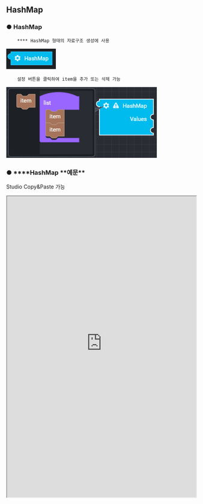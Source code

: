 ## HashMap

### ● HashMap

        **** HashMap 형태의 자료구조 생성에 사용

![](../../../img/assets/image%20%2876%29.png)

        설정 버튼을 클릭하여 item을 추가 또는 삭제 가능

![](../../../img/assets/image%20%2893%29.png)

### ● \***\*HashMap **예문\*\*

<p class='comment'>Studio Copy&Paste 가능</p>
<iframe
    src="https://d1sxhpvag16wqc.cloudfront.net/v3.1.0/hashmap/hashmap_example"
    width="100%"
    height="800px"
    allow=""
    sandbox="allow-scripts allow-same-origin"/>
<div class="display-pdf">
    <p><img src="../../../img/assets/image%20%28166%29.png" alt="" /></p>
    <p><img src="../../../img/assets/image%20%2853%29.png" alt="" /></p>
</div>

### ● \***\*HashMap **결과\*\*

```text
{
  "result": {
    "key01": "value01",
    "key02": "value02",
    "key03": "value03"
  }
}
```
